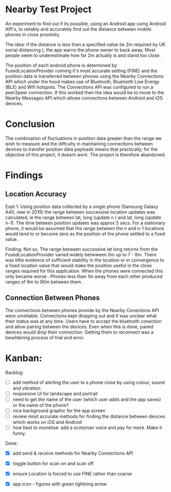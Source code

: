 
# Nearby Test Project

An experiment to find out if its possible, using an Android app using Android
 API's, to reliably and accurately find out the distance between mobile phones in close proximity. 

The idea: if the distance is less than a specified value (ie 2m required by UK social distancing
), the app warns the phone owner to back away. Most people seem to underestimate how far 2m actually is and stand too close.
 
 The position of each android phone is determined by FusedLocationProvider running it's most
  accurate setting (FINE) and the position data is transferred between phones using the Nearby
   Connections API which under the hood makes use of Bluetooth, Bluetooth Low Energy (BLE) and
    Wifi hotspots. The Connections API was configured to run a peer2peer connection. If
     this worked then the idea would be to move to the Nearby Messages API which allows
      connections between Android and iOS devices.

# Conclusion 

The combination of fluctuations in position data greater than the range we wish to measure and
 the diffculty in maintaining connections between devices to transfer position data payloads means
  that practically, for the objective of this project, it doesnt work. The project is therefore
   abandoned.  

# Findings
  
## Location Accuracy

Expt 1: 
Using position data collected by a single phone (Samsung Galaxy A40, new in 2019) the range
 between successive location updates was calculated, ie the range between lat, long (update n
 ) and lat, long (update n-1). The time beteeen position updates was approx 5 secs. For a stationary phone, it would be
  assumed that the range between the n and n-1 locations would tend to or become zero as the
   position of the phone settled to a fixed value. 

Finding: 
Not so. The range between successive lat long returns from the FusedLocationProvider varied
 widely betwween 0m up to 7 - 8m. There was little evidence of sufficient stability in the location
  or in convergence to a fixed location value that would make the position useful in the close
   ranges required for this application. When the phones were connected this only became worse
   . Phones less than 1m away from each other produced ranges of 9m to 90m between them.

## Connection Between Phones

The connections between phones provide by the Nearby Conections API were unreliable. Connections kept dropping out and it was unclear what their status was at any time. Users have to accept the bluetooth conection and allow pairing between the devices. Even when
  this is done, paired devices would drop their connection. Getting them to reconnect was a
   bewildering process of trial and error.
   
# Kanban:

Backlog:
- [ ] add method of alerting the user to a phone close by using colour, sound and vibration
- [ ] responsive UI for landscape and portrait
- [ ] need to get the name of the user (which user adds and the app saves) or the name of the
 phone? 
- [ ] nice background graphic for the app screen
- [ ] review most accurate methods for finding the distance between devices which works on iOS
 and Android
- [ ] how best to monetise: add a scotsman voice and pay for more. Make it funny.

Done:
- [x] add send & receive methods for Nearby Connections API 
- [x] toggle button for scan on and scan off 
- [x] ensure Location is forced to use FINE rather than coarse
- [x] app icon - figures with green lightning arrow


